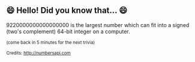 ## :smile: Hello! Did you know that... :smile:
9220000000000000000 is the largest number which can fit into a signed (two's complement) 64-bit integer on a computer.

<sup>(come back in 5 minutes for the next trivia)</sup>


<sup>Credits: http://numbersapi.com</sup>
